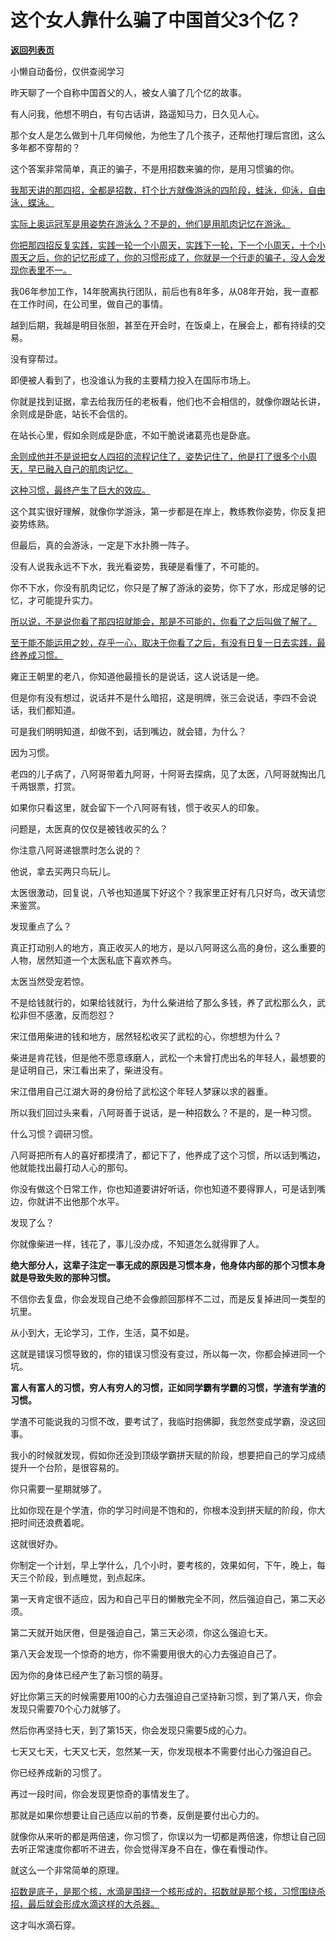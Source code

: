 # 这个女人靠什么骗了中国首父3个亿？

[**返回列表页**](/gzh/记忆承载3)

小懒自动备份，仅供查阅学习

昨天聊了一个自称中国首父的人，被女人骗了几个亿的故事。

有人问我，他想不明白，有句古话讲，路遥知马力，日久见人心。

那个女人是怎么做到十几年伺候他，为他生了几个孩子，还帮他打理后宫团，这么多年都不穿帮的？

这个答案非常简单，真正的骗子，不是用招数来骗的你，是用习惯骗的你。  

[我那天讲的那四招，全都是招数，打个比方就像游泳的四阶段，蛙泳，仰泳，自由泳，蝶泳。  
](http://mp.weixin.qq.com/s?__biz=Mzg4MTg2MzU3Mg==&mid=2247484361&idx=1&sn=aae47e8a572786857eeaafa29ceb2116&chksm=cf5e3d32f829b42446a1a4c644212c44b9140356f406fd4cadc00ce96a9269328e28ca0d4464&scene=21#wechat_redirect)

[实际上奥运冠军是用姿势在游泳么？不是的，他们是用肌肉记忆在游泳。  
](http://mp.weixin.qq.com/s?__biz=Mzg4MTg2MzU3Mg==&mid=2247484361&idx=1&sn=aae47e8a572786857eeaafa29ceb2116&chksm=cf5e3d32f829b42446a1a4c644212c44b9140356f406fd4cadc00ce96a9269328e28ca0d4464&scene=21#wechat_redirect)

[你把那四招反复实践，实践一轮一个小周天，实践下一轮，下一个小周天，十个小周天之后，你的记忆形成了，你的习惯形成了，你就是一个行走的骗子，没人会发现你表里不一。](http://mp.weixin.qq.com/s?__biz=Mzg4MTg2MzU3Mg==&mid=2247484361&idx=1&sn=aae47e8a572786857eeaafa29ceb2116&chksm=cf5e3d32f829b42446a1a4c644212c44b9140356f406fd4cadc00ce96a9269328e28ca0d4464&scene=21#wechat_redirect)  

我06年参加工作，14年脱离执行团队，前后也有8年多，从08年开始，我一直都在工作时间，在公司里，做自己的事情。

越到后期，我越是明目张胆，甚至在开会时，在饭桌上，在展会上，都有持续的交易。  

没有穿帮过。

即便被人看到了，也没谁认为我的主要精力投入在国际市场上。  

你就是找到证据，拿去给我历任的老板看，他们也不会相信的，就像你跟站长讲，余则成是卧底，站长不会信的。  

在站长心里，假如余则成是卧底，不如干脆说诸葛亮也是卧底。

[余则成他并不是说把女人四招的流程记住了，姿势记住了，他是打了很多个小周天，早已融入自己的肌肉记忆。  
](http://mp.weixin.qq.com/s?__biz=Mzg4MTg2MzU3Mg==&mid=2247484361&idx=1&sn=aae47e8a572786857eeaafa29ceb2116&chksm=cf5e3d32f829b42446a1a4c644212c44b9140356f406fd4cadc00ce96a9269328e28ca0d4464&scene=21#wechat_redirect)

[这种习惯，最终产生了巨大的效应。](http://mp.weixin.qq.com/s?__biz=Mzg4MTg2MzU3Mg==&mid=2247484361&idx=1&sn=aae47e8a572786857eeaafa29ceb2116&chksm=cf5e3d32f829b42446a1a4c644212c44b9140356f406fd4cadc00ce96a9269328e28ca0d4464&scene=21#wechat_redirect)  

这个其实很好理解，就像你学游泳，第一步都是在岸上，教练教你姿势，你反复把姿势练熟。

但最后，真的会游泳，一定是下水扑腾一阵子。

没有人说我永远不下水，我光看姿势，我硬是看懂了，不可能的。  

你不下水，你没有肌肉记忆，你只是了解了游泳的姿势，你下了水，形成足够的记忆，才可能提升实力。  

[所以说，不是说你看了那四招就能会，那是不可能的，你看了之后叫做了解了。](http://mp.weixin.qq.com/s?__biz=Mzg4MTg2MzU3Mg==&mid=2247484361&idx=1&sn=aae47e8a572786857eeaafa29ceb2116&chksm=cf5e3d32f829b42446a1a4c644212c44b9140356f406fd4cadc00ce96a9269328e28ca0d4464&scene=21#wechat_redirect)

[至于能不能运用之妙，存乎一心，取决于你看了之后，有没有日复一日去实践，最终养成习惯。](http://mp.weixin.qq.com/s?__biz=Mzg4MTg2MzU3Mg==&mid=2247484361&idx=1&sn=aae47e8a572786857eeaafa29ceb2116&chksm=cf5e3d32f829b42446a1a4c644212c44b9140356f406fd4cadc00ce96a9269328e28ca0d4464&scene=21#wechat_redirect)

雍正王朝里的老八，你知道他最擅长的是说话，这人说话是一绝。

但是你有没有想过，说话并不是什么暗招，这是明牌，张三会说话，李四不会说话，我们都知道。

可是我们明明知道，却做不到，话到嘴边，就会错，为什么？

因为习惯。

老四的儿子病了，八阿哥带着九阿哥，十阿哥去探病，见了太医，八阿哥就掏出几千两银票，打赏。  

如果你只看这里，就会留下一个八阿哥有钱，惯于收买人的印象。  

问题是，太医真的仅仅是被钱收买的么？  

你注意八阿哥递银票时怎么说的？

他说，拿去买两只鸟玩儿。

太医很激动，回复说，八爷也知道属下好这个？我家里正好有几只好鸟，改天请您来鉴赏。

发现重点了么？  

真正打动别人的地方，真正收买人的地方，是以八阿哥这么高的身份，这么重要的人物，居然知道一个太医私底下喜欢养鸟。  

太医当然受宠若惊。

不是给钱就行的，如果给钱就行，为什么柴进给了那么多钱，养了武松那么久，武松非但不感激，反而怨怼？

宋江借用柴进的钱和地方，居然轻松收买了武松的心，你想想为什么？

柴进是肯花钱，但是他不愿意琢磨人，武松一个未曾打虎出名的年轻人，最想要的是证明自己，宋江看出来了，柴进没有。  

宋江借用自己江湖大哥的身份给了武松这个年轻人梦寐以求的器重。

所以我们回过头来看，八阿哥善于说话，是一种招数么？不是的，是一种习惯。  

什么习惯？调研习惯。

八阿哥把所有人的喜好都摸清了，都记下了，他养成了这个习惯，所以话到嘴边，他就能找出最打动人心的那句。

你没有做这个日常工作，你也知道要讲好听话，你也知道不要得罪人，可是话到嘴边，你就讲不出他那个水平。  

发现了么？

你就像柴进一样，钱花了，事儿没办成，不知道怎么就得罪了人。

 **绝大部分人，这辈子注定一事无成的原因是习惯本身，他身体内部的那个习惯本身就是导致失败的那种习惯。**

不信你去复盘，你会发现自己绝不会像颜回那样不二过，而是反复掉进同一类型的坑里。  

从小到大，无论学习，工作，生活，莫不如是。

这就是错误习惯导致的，你的错误习惯没有变过，所以每一次，你都会掉进同一个坑。  

 **富人有富人的习惯，穷人有穷人的习惯，正如同学霸有学霸的习惯，学渣有学渣的习惯。**  

学渣不可能说我的习惯不改，要考试了，我临时抱佛脚，我忽然变成学霸，没这回事。

我小的时候就发现，假如你还没到顶级学霸拼天赋的阶段，想要把自己的学习成绩提升一个台阶，是很容易的。  

你只需要一星期就够了。  

比如你现在是个学渣，你的学习时间是不饱和的，你根本没到拼天赋的阶段，你大把时间还浪费着呢。  

这就很好办。

你制定一个计划，早上学什么，几个小时，要考核的，效果如何，下午，晚上，每天三个阶段，到点睡觉，到点起床。

第一天肯定很不适应，因为和自己平日的懒散完全不同，然后强迫自己，第二天必须。  

第二天就开始厌倦，但是强迫自己，第三天必须，你这么强迫七天。

第八天会发现一个惊奇的地方，你不需要用很大的心力去强迫自己了。  

因为你的身体已经产生了新习惯的萌芽。  

好比你第三天的时候需要用100的心力去强迫自己坚持新习惯，到了第八天，你会发现只需要70个心力就够了。

然后你再坚持七天，到了第15天，你会发现只需要5成的心力。

七天又七天，七天又七天，忽然某一天，你发现根本不需要付出心力强迫自己。

你已经养成新的习惯了。  

再过一段时间，你会发现更惊奇的事情发生了。  

那就是如果你想要让自己适应以前的节奏，反倒是要付出心力的。  

就像你从来听的都是两倍速，你习惯了，你误以为一切都是两倍速，你想让自己回去听正常速度你都听不进去，你会觉得浑身不自在，像在看慢动作。  

就这么一个非常简单的原理。  

[招数是底子，是那个核，水滴是围绕一个核形成的，招数就是那个核，习惯围绕杀招，最后就会形成水滴这样的大杀器。](http://mp.weixin.qq.com/s?__biz=Mzg4MTg2MzU3Mg==&mid=2247484361&idx=1&sn=aae47e8a572786857eeaafa29ceb2116&chksm=cf5e3d32f829b42446a1a4c644212c44b9140356f406fd4cadc00ce96a9269328e28ca0d4464&scene=21#wechat_redirect)

这才叫水滴石穿。

